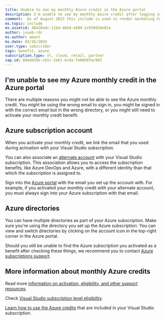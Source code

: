 ```yaml
---
title: Unable to see my monthly Azure credit in the Azure portal
description: I'm unable to see my monthly Azure credit after logging into the Azure portal 
comment:  As of August 2023 this include is used to render marketing FAQ content for VS Subscriptions in the following portals - VSCom, Manage, and My portals. It was not used for learn.microsoft.com content at that time. SMEs are Jose Becerra and Larissa Crawford of Red Door Collaborative and Angela Cao-Hong.
ms.topic: include
ms.assetid: 48420a4c-11b4-4bbd-a509-2c939d24e81a
author: joseb-rdc
ms.author: amast
ms.date: 03/26/2024
user.type: subscriber
tags: benefit, azure
subscription.type: vl, cloud, retail, partner
sap.id: 8dedd10e-cb1c-2eb1-bcda-fe00b07ac903
---
```


## I'm unable to see my Azure monthly credit in the Azure portal

There are multiple reasons you might not be able to see the Azure monthly credit. You might be using the wrong email to sign in, you might be signed in with the correct email but in the wrong directory, or you might still need to activate your monthly credit benefit. 

## Azure subscription account 

When you activate your monthly credit, we link the email that you used during activation with your Visual Studio subscription. 

You can also associate an [alternate account](https://learn.microsoft.com/visualstudio/subscriptions/vs-alternate-identity) with your Visual Studio subscription. This association allows you to access the subscription benefits, like Azure DevOps and Azure, with a different identity than that which the subscription is assigned to. 

Sign into the [Azure portal](https://portal.azure.com/) with the email you set up the account with. For example, if you activated your monthly credit with your alternate account, you must always sign into your Azure subscription with that email. 

## Azure directories
 
You can have multiple directories as part of your Azure subscription. Make sure you're using the directory you set up the Azure subscription. You can view and switch directories by clicking on the account icon in the top-right corner in the Azure portal. 

Should you still be unable to find the Azure subscription you activated as a benefit after checking these things, we recommend you to contact [Azure subscriptions support](https://learn.microsoft.com/azure/azure-portal/supportability/how-to-create-azure-support-request). 

## More information about monthly Azure credits

Read more [information on activation, eligibility, and other support resources](https://learn.microsoft.com/visualstudio/subscriptions/vs-azure). 

Check [Visual Studio subscription level eligibility](https://learn.microsoft.com/visualstudio/subscriptions/vs-azure-eligibility).

[Learn how to use the Azure credits](https://azure.microsoft.com/pricing/member-offers/credit-for-visual-studio-subscribers/#azure-credits) that are included in your Visual Studio subscription. 